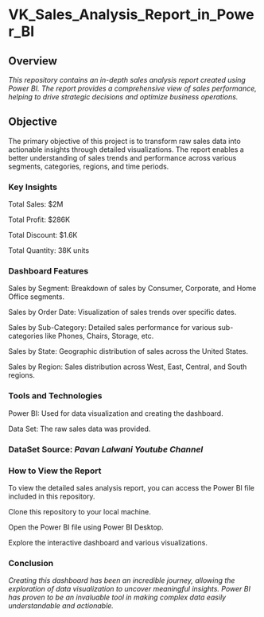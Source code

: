 # VK_Sales_Analysis_Report_in_Power_BI

## Overview
*This repository contains an in-depth sales analysis report created using Power BI. The report provides a comprehensive view of sales performance, helping to drive strategic decisions and optimize business operations.*

## Objective
The primary objective of this project is to transform raw sales data into actionable insights through detailed visualizations. The report enables a better understanding of sales trends and performance across various segments, categories, regions, and time periods.

### Key Insights
Total Sales: $2M

Total Profit: $286K

Total Discount: $1.6K

Total Quantity: 38K units

### Dashboard Features
Sales by Segment: Breakdown of sales by Consumer, Corporate, and Home Office segments.

Sales by Order Date: Visualization of sales trends over specific dates.

Sales by Sub-Category: Detailed sales performance for various sub-categories like Phones, Chairs, Storage, etc.

Sales by State: Geographic distribution of sales across the United States.

Sales by Region: Sales distribution across West, East, Central, and South regions.

### Tools and Technologies
Power BI: Used for data visualization and creating the dashboard.

Data Set: The raw sales data was provided.

### DataSet Source:  *Pavan Lalwani Youtube Channel*

### How to View the Report
To view the detailed sales analysis report, you can access the Power BI file included in this repository.

Clone this repository to your local machine.

Open the Power BI file using Power BI Desktop.

Explore the interactive dashboard and various visualizations.

### Conclusion
*Creating this dashboard has been an incredible journey, allowing the exploration of data visualization to uncover meaningful insights. Power BI has proven to be an invaluable tool in making complex data easily understandable and actionable.*

